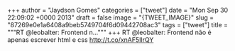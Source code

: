 
+++
author = "Jaydson Gomes"
categories = ["tweet"]
date = "Mon Sep 30 22:09:02 +0000 2013"
draft = false
image = "{TWEET_IMAGE}"
slug = "87269e0e1a6408a9beb5749704f6d09442708ac3"
tags = ["tweet"]
title = """RT @leobalter: Frontend n..."""
+++
RT @leobalter: Frontend não é apenas escrever html e css http://t.co/xnAF5IlrQY
